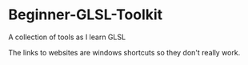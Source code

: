 # Beginner-GLSL-Toolkit
A collection of tools as I learn GLSL

The links to websites are windows shortcuts so they don't really work.
